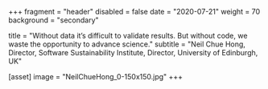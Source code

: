 +++
fragment = "header"
disabled = false
date = "2020-07-21"
weight = 70
background = "secondary"

title = "Without data it’s difficult to validate results. But without code, we waste the opportunity to advance science."
subtitle = "Neil Chue Hong, Director, Software Sustainability Institute, Director, University of Edinburgh, UK"

[asset]
  image = "NeilChueHong_0-150x150.jpg"
+++

